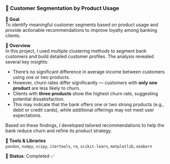 ### 📌 Customer Segmentation by Product Usage

**🎯 Goal**  
To identify meaningful customer segments based on product usage and provide actionable recommendations to improve loyalty among banking clients.

**🧠 Overview**  
In this project, I used multiple clustering methods to segment bank customers and build detailed customer profiles. The analysis revealed several key insights:

- There’s no significant difference in average income between customers using one or two products.  
- However, churn rates differ significantly — customers with **only one product** are less likely to churn.  
- Clients with **three products** show the highest churn rate, suggesting potential dissatisfaction.  
- This may indicate that the bank offers one or two strong products (e.g., debit or credit cards), while additional offerings may not meet user expectations.

Based on these findings, I developed tailored recommendations to help the bank reduce churn and refine its product strategy.

**🧰 Tools & Libraries**  
`pandas`, `numpy`, `scipy`, `itertools`, `re`, `scikit-learn`, `matplotlib`, `seaborn`

**📌 Status**: Completed ✅
